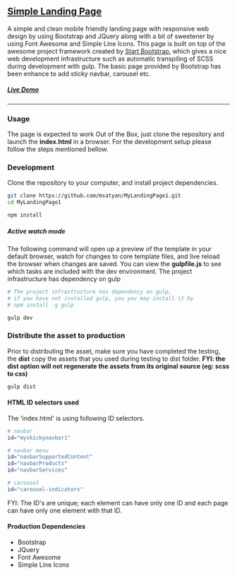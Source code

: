 
## [Simple Landing Page](https://msatyan.github.io/MyLandingPage1/)
A simple and clean mobile friendly landing page with responsive web design by using Bootstrap and JQuery along with a bit of sweetener by using Font Awesome and Simple Line Icons. This page is built on top of the awesome project framework created by [Start Bootstrap](https://github.com/BlackrockDigital/startbootstrap-landing-page), which gives a nice web development infrastructure such as automatic transpiling of SCSS during development with gulp. The basic page provided by Bootstrap has been enhance to add sticky navbar, carousel etc.  

##### [Live Demo](https://msatyan.github.io/MyLandingPage1/)  
<!--
![Snapshot of it is](img/snapshot1.jpg?raw=true)
-->

---

### Usage
The page is expected to work Out of the Box, just clone the repository and launch the **index.html** in a browser. For the development setup please follow the steps mentioned bellow. 



### Development
Clone the repository to your computer, and install project dependencies. 
```bash
git clone https://github.com/msatyan/MyLandingPage1.git
cd MyLandingPage1

npm install
```



##### Active watch mode
The following command will open up a preview of the template in your default browser, watch for changes to core template files, and live reload the browser when changes are saved. You can view the **gulpfile.js** to see which tasks are included with the dev environment. The project infrastructure has dependency on gulp

```bash
# The project infrastructure has dependency on gulp, 
# if you have not installed gulp, you you may install it by 
# npm install -g gulp

gulp dev
```


### Distribute the asset to production 
Prior to distributing the asset, make sure you have completed the testing, the **dist** copy the assets that you used during testing to dist folder. **FYI: the dist option will not regenerate the assets from its original source (eg: scss to css)**

```bash
gulp dist
```


#### HTML ID selectors used
The 'index.html' is using following ID selectors.

```bash
# navbar
id="myskickynavbar1"

# navbar menu
id="navbarSupportedContent"
id="navbarProducts"
id="navbarServices"

# carousel
id="carousel-indicators"
```
FYI: The ID's are unique; each element can have only one ID and each page can have only one element with that ID.



#### Production Dependencies
- Bootstrap
- JQuery
- Font Awesome
- Simple Line Icons

